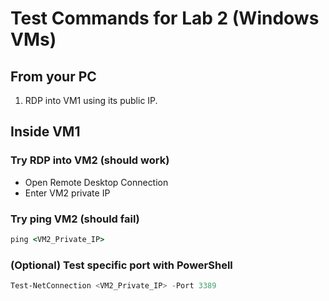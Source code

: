 # Test Commands for Lab 2 (Windows VMs)

## From your PC
1. RDP into VM1 using its public IP.

## Inside VM1
### Try RDP into VM2 (should work)
- Open Remote Desktop Connection
- Enter VM2 private IP

### Try ping VM2 (should fail)
```cmd
ping <VM2_Private_IP>
```

### (Optional) Test specific port with PowerShell
```powershell
Test-NetConnection <VM2_Private_IP> -Port 3389
```
